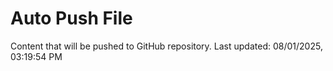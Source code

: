 # Auto Push File

Content that will be pushed to GitHub repository.
Last updated: 08/01/2025, 03:19:54 PM